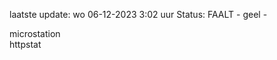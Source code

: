 laatste update: 
wo 06-12-2023  3:02   uur 
Status: FAALT - geel - 
<div class="service Y">microstation</div><div class="service G">httpstat</div>